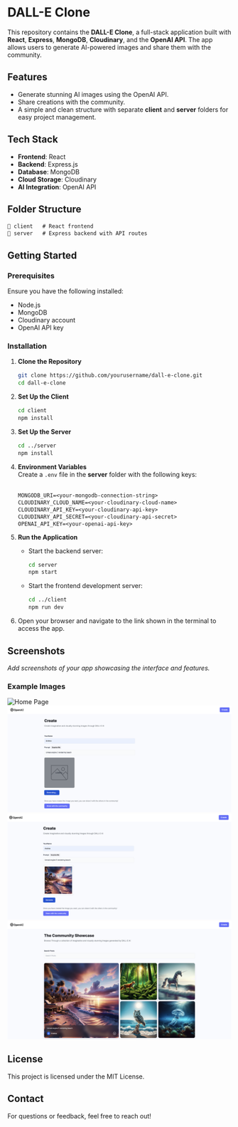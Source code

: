 # DALL-E Clone

This repository contains the **DALL-E Clone**, a full-stack application built with **React**, **Express**, **MongoDB**, **Cloudinary**, and the **OpenAI API**. The app allows users to generate AI-powered images and share them with the community.

## Features

- Generate stunning AI images using the OpenAI API.
- Share creations with the community.
- A simple and clean structure with separate **client** and **server** folders for easy project management.

## Tech Stack

- **Frontend**: React
- **Backend**: Express.js
- **Database**: MongoDB
- **Cloud Storage**: Cloudinary
- **AI Integration**: OpenAI API

## Folder Structure

```
📂 client   # React frontend
📂 server   # Express backend with API routes
```

## Getting Started

### Prerequisites

Ensure you have the following installed:

- Node.js
- MongoDB
- Cloudinary account
- OpenAI API key

### Installation

1. **Clone the Repository**

   ```bash
   git clone https://github.com/yourusername/dall-e-clone.git
   cd dall-e-clone
   ```

2. **Set Up the Client**

   ```bash
   cd client
   npm install
   ```

3. **Set Up the Server**

   ```bash
   cd ../server
   npm install
   ```

4. **Environment Variables**  
   Create a `.env` file in the **server** folder with the following keys:

   ```plaintext

   MONGODB_URI=<your-mongodb-connection-string>
   CLOUDINARY_CLOUD_NAME=<your-cloudinary-cloud-name>
   CLOUDINARY_API_KEY=<your-cloudinary-api-key>
   CLOUDINARY_API_SECRET=<your-cloudinary-api-secret>
   OPENAI_API_KEY=<your-openai-api-key>
   ```

5. **Run the Application**

   - Start the backend server:

     ```bash
     cd server
     npm start
     ```

   - Start the frontend development server:
     ```bash
     cd ../client
     npm run dev
     ```

6. Open your browser and navigate to the link shown in the terminal to access the app.

## Screenshots

_Add screenshots of your app showcasing the interface and features._

### Example Images

![Home Page](https://raw.githubusercontent.com/AndreaDeBlasio95/dalle_clone/refs/heads/main/screenshots/Dall-E-Clone-1.png)  
![Image Creation](https://raw.githubusercontent.com/AndreaDeBlasio95/dalle_clone/refs/heads/main/screenshots/Dall-E-Clone-2.png)
![Image Creation](https://raw.githubusercontent.com/AndreaDeBlasio95/dalle_clone/refs/heads/main/screenshots/Dall-E-Clone-3.png)
![Home Page](https://raw.githubusercontent.com/AndreaDeBlasio95/dalle_clone/refs/heads/main/screenshots/Dall-E-Clone-4.png)  

## License

This project is licensed under the MIT License.

## Contact

For questions or feedback, feel free to reach out!
